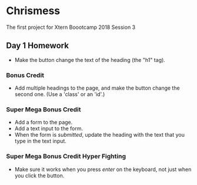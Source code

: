 # Chrismess
The first project for Xtern Boootcamp 2018 Session 3

## Day 1 Homework
* Make the button change the text of the heading (the "h1" tag).

### Bonus Credit
* Add multiple headings to the page, and make the button change the second one. (Use a 'class' or an 'id'.)

### Super Mega Bonus Credit
* Add a form to the page.
* Add a text input to the form.
* When the form is _submitted_, update the heading with the text that you type in the text input.

### Super Mega Bonus Credit Hyper Fighting
* Make sure it works when you press _enter_ on the keyboard, not just when you click the button.